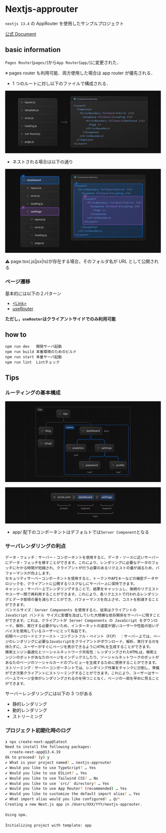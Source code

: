 # Nextjs-approuter

`nextjs 13.4` の AppRouter を使用したサンプルプロジェクト

[公式 Document](https://nextjs.org/docs/app)

## basic information

`Pages Router`(`pages/`)から`App Router`(`app/`)に変更された．

※ pages router も利用可能．両方使用した場合は app router が優先される．

- 1 つのルートに対し以下のファイルで構成される．

![Alt text](images/image-2.png)

- ネストされる場合は以下の通り

![Alt text](images/image-3.png)

:warning: page.tsx(.js|jsx|ts)が存在する場合，そのフォルダ名が URL として公開される

### ページ遷移

基本的には以下の２パターン

- [\<Link\>](https://nextjs.org/docs/app/building-your-application/routing/linking-and-navigating#link-component)
- [useRouter](https://nextjs.org/docs/app/building-your-application/routing/linking-and-navigating#userouter-hook)

**ただし，`useRouter`はクライアントサイドでのみ利用可能**

## how to

```sh
npm run dev   開発サーバ起動
npm run build 本番環境のためのビルド
npm run start 本番サーバ起動
npm run lint  Lintチェック
```

## Tips

### ルーティングの基本構成

![Alt text](images/image.png)

![Alt text](images/image-1.png)

- app/ 配下のコンポーネントはデフォルトでは`Server Component`となる

### サーバレンダリングの利点

```text
データ・フェッチ：サーバー・コンポーネントを使用すると、データ・ソースに近いサーバーにデータ・フェッチを移すことができます。これにより、レンダリングに必要なデータのフェッチにかかる時間が短縮され、クライアントが行う必要のあるリクエストの量が減るため、パフォーマンスが向上します。
セキュリティサーバーコンポーネントを使用すると、トークンやAPIキーなどの機密データやロジックを、クライアントに公開するリスクなしにサーバー上に保持できます。
キャッシュ：サーバー上でレンダリングすることで、結果をキャッシュし、後続のリクエストやユーザー間で再利用することができます。これにより、各リクエストで行われるレンダリングとデータ取得の量を減らすことができ、パフォーマンスを向上させ、コストを削減することができます。
バンドルサイズ：Server Components を使用すると、従来はクライアントの JavaScript バンドル サイズに影響を及ぼしていた大規模な依存関係をサーバーに残すことができます。これは、クライアントが Server Components の JavaScript をダウンロード、解析、実行する必要がないため、インターネットの速度が遅いユーザーや性能の低いデバイスを使用しているユーザーにとって有益です。
初期ページロードとファースト・コンテントフル・ペイント（FCP） ：サーバー上では、ページのレンダリングに必要なJavaScriptをクライアントがダウンロード、解析、実行するのを待たずに、ユーザーがすぐにページを表示できるようにHTMLを生成することができます。
検索エンジン最適化とソーシャルネットワーク共有性：レンダリングされたHTMLは、検索エンジンのボットがあなたのページをインデックスしたり、ソーシャルネットワークのボットがあなたのページのソーシャルカードのプレビューを生成するために使用することができます。
ストリーミング：サーバーコンポーネントでは、レンダリング作業をチャンクに分割し、準備ができ次第クライアントにストリーミングすることができます。これにより、ユーザーはサーバー上でページ全体がレンダリングされるのを待つことなく、ページの一部を早めに見ることができます。
```

サーバーレンダリングには以下の 3 つがある

- 静的レンダリング
- 動的レンダリング
- ストリーミング

### プロジェクト初期化時のログ

```sh
❯ npx create-next-app@latest
Need to install the following packages:
  create-next-app@13.4.19
Ok to proceed? (y) y
✔ What is your project named? … nextjs-approuter
✔ Would you like to use TypeScript? … Yes
✔ Would you like to use ESLint? … Yes
✔ Would you like to use Tailwind CSS? … No
✔ Would you like to use `src/` directory? … Yes
✔ Would you like to use App Router? (recommended) … Yes
✔ Would you like to customize the default import alias? … Yes
✔ What import alias would you like configured? … @/*
Creating a new Next.js app in /Users/XXX/YYY/nextjs-approuter.

Using npm.

Initializing project with template: app
```
